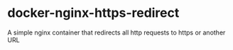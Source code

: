 docker-nginx-https-redirect
===========================

A simple nginx container that redirects all http requests to https or another URL



